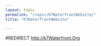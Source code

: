 ```yaml
---
layout: topic
permalink: "/topic/K7WaterfrontWebsite/"
title: "K7WaterfrontWebsite"

---
```


#REDIRECT http://k7Waterfront.Org

